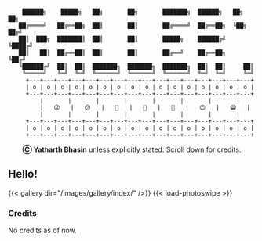 ```goat

    ██████╗    █████╗   ██╗       ██╗       ███████╗  ██████╗   ██╗   ██╗
   ██╔════╝   ██╔══██╗  ██║       ██║       ██╔════╝  ██╔══██╗  ╚██╗ ██╔╝
   ██║  ███╗  ███████║  ██║       ██║       █████╗    ██████╔╝   ╚████╔╝ 
   ██║   ██║  ██╔══██║  ██║       ██║       ██╔══╝    ██╔══██╗    ╚██╔╝  
   ╚██████╔╝  ██║  ██║  ███████╗  ███████╗  ███████╗  ██║  ██║     ██║   
    ╚═════╝   ╚═╝  ╚═╝  ╚══════╝  ╚══════╝  ╚══════╝  ╚═╝  ╚═╝     ╚═╝
     +---+---+---+---+---+---+---+---+---+---+---+---+---+---+---+---+
     | o | o | o | o | o | o | o | o | o | o | o | o | o | o | o | o |
     +---+---+---+---+---+---+---+---+---+---+---+---+---+---+---+---+
         |       |       |       |       |       |       |       |    
         |   😟   |   😕   |   🙁   |   🤨   |   🙂   |   😊   |   😁   |    
         |       |       |       |       |       |       |       |    
     +---+---+---+---+---+---+---+---+---+---+---+---+---+---+---+---+
     | o | o | o | o | o | o | o | o | o | o | o | o | o | o | o | o |
     +---+---+---+---+---+---+---+---+---+---+---+---+---+---+---+---+
```
<div style="text-align: center;">
<b>Ⓒ Yatharth Bhasin</b> unless explicitly stated. Scroll down for credits.
</div>

## Hello!
<span hidden> Images </span>
{{< gallery dir="/images/gallery/index/" />}} {{< load-photoswipe >}}
<span hidden>{{< figure link="/images/cube_red.png" width=500px caption="Hello!">}} </span>




### Credits

No credits as of now.
